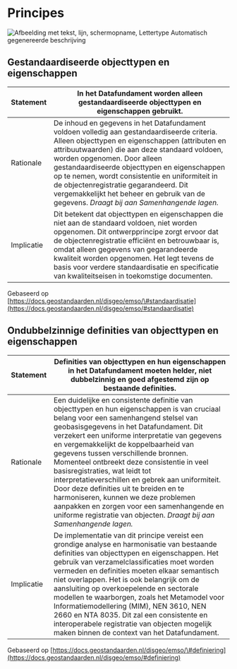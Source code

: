 # Principes

![Afbeelding met tekst, lijn, schermopname, Lettertype Automatisch gegenereerde
beschrijving](media/0226037cb7a62d1833405794a9a313b2.png)

## Gestandaardiseerde objecttypen en eigenschappen

| Statement  | In het Datafundament worden alleen gestandaardiseerde objecttypen en eigenschappen gebruikt.                                                                                                                                                                                                                                                                                                                                                                             |
|------------|--------------------------------------------------------------------------------------------------------------------------------------------------------------------------------------------------------------------------------------------------------------------------------------------------------------------------------------------------------------------------------------------------------------------------------------------------------------------------|
| Rationale  | De inhoud en gegevens in het Datafundament voldoen volledig aan gestandaardiseerde criteria. Alleen objecttypen en eigenschappen (attributen en attribuutwaarden) die aan deze standaard voldoen, worden opgenomen. Door alleen gestandaardiseerde objecttypen en eigenschappen op te nemen, wordt consistentie en uniformiteit in de objectenregistratie gegarandeerd. Dit vergemakkelijkt het beheer en gebruik van de gegevens. *Draagt bij aan Samenhangende lagen.* |
| Implicatie | Dit betekent dat objecttypen en eigenschappen die niet aan de standaard voldoen, niet worden opgenomen. Dit ontwerpprincipe zorgt ervoor dat de objectenregistratie efficiënt en betrouwbaar is, omdat alleen gegevens van gegarandeerde kwaliteit worden opgenomen. Het legt tevens de basis voor verdere standaardisatie en specificatie van kwaliteitseisen in toekomstige documenten.                                                                                |

Gebaseerd op
[https://docs.geostandaarden.nl/disgeo/emso/\#standaardisatie](https://docs.geostandaarden.nl/disgeo/emso/#standaardisatie)

## Ondubbelzinnige definities van objecttypen en eigenschappen

| Statement  | Definities van objecttypen en hun eigenschappen in het Datafundament moeten helder, niet dubbelzinnig en goed afgestemd zijn op bestaande definities.                                                                                                                                                                                                                                                                                                                                                                                                                                                                                                          |
|------------|----------------------------------------------------------------------------------------------------------------------------------------------------------------------------------------------------------------------------------------------------------------------------------------------------------------------------------------------------------------------------------------------------------------------------------------------------------------------------------------------------------------------------------------------------------------------------------------------------------------------------------------------------------------|
| Rationale  | Een duidelijke en consistente definitie van objecttypen en hun eigenschappen is van cruciaal belang voor een samenhangend stelsel van geobasisgegevens in het Datafundament. Dit verzekert een uniforme interpretatie van gegevens en vergemakkelijkt de koppelbaarheid van gegevens tussen verschillende bronnen. Momenteel ontbreekt deze consistentie in veel basisregistraties, wat leidt tot interpretatieverschillen en gebrek aan uniformiteit. Door deze definities uit te breiden en te harmoniseren, kunnen we deze problemen aanpakken en zorgen voor een samenhangende en uniforme registratie van objecten. *Draagt bij aan Samenhangende lagen.* |
| Implicatie | De implementatie van dit principe vereist een grondige analyse en harmonisatie van bestaande definities van objecttypen en eigenschappen. Het gebruik van verzamelclassificaties moet worden vermeden en definities moeten elkaar semantisch niet overlappen. Het is ook belangrijk om de aansluiting op overkoepelende en sectorale modellen te waarborgen, zoals het Metamodel voor Informatiemodellering (MIM), NEN 3610, NEN 2660 en NTA 8035. Dit zal een consistente en interoperabele registratie van objecten mogelijk maken binnen de context van het Datafundament.                                                                                  |

Gebaseerd op
[https://docs.geostandaarden.nl/disgeo/emso/\#definiering](https://docs.geostandaarden.nl/disgeo/emso/#definiering)

## 
